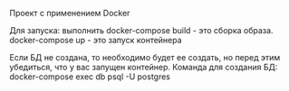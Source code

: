 Проект с применением Docker

Для запуска: выполнить docker-compose build - это сборка образа.
docker-compose up - это запуск контейнера

Если БД не создана, то необходимо будет ее создать, 
но перед этим убедиться, что у вас запущен контейнер. 
Команда для создания БД: docker-compose exec db psql -U postgres
